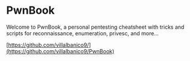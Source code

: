 # PwnBook

Welcome to PwnBook, a personal pentesting cheatsheet with tricks and scripts for reconnaissance, enumeration, privesc, and more...

[https://github.com/villalbanico9/](https://github.com/villalbanico9/PwnBook)
